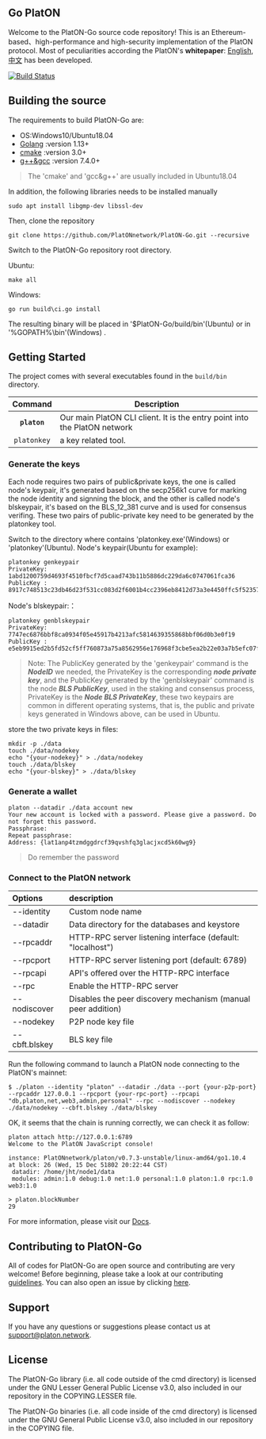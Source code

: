 ## Go PlatON

Welcome to the PlatON-Go source code repository! This is an Ethereum-based、high-performance and high-security implementation of the PlatON protocol.
Most of peculiarities according the PlatON's **whitepaper**: [English](https://www.platon.network/pdf/en/PlatON_A_High-Efficiency_Trustless_Computing_Network_Whitepaper_EN.pdf),[中文](https://www.platon.network/pdf/zh/PlatON_A_High-Efficiency_Trustless_Computing_Network_Whitepaper_ZH.pdf) has been developed.

[![Build Status](https://travis-ci.com/PlatONnetwork/PlatON-Go.svg?branch=feature%2Fbump-version-to-0.7)](https://travis-ci.com/PlatONnetwork/PlatON-Go)

## Building the source
The requirements to build PlatON-Go are:

- OS:Windows10/Ubuntu18.04
- [Golang](https://golang.org/doc/install) :version 1.13+
- [cmake](https://cmake.org/) :version 3.0+
- [g++&gcc](http://gcc.gnu.org/) :version 7.4.0+
> The 'cmake' and 'gcc&g++' are usually included in Ubuntu18.04

In addition, the following libraries needs to be installed manually

```
sudo apt install libgmp-dev libssl-dev
```
Then, clone the repository

```
git clone https://github.com/PlatONnetwork/PlatON-Go.git --recursive
```

Switch to the PlatON-Go repository root directory.

Ubuntu:

```
make all
```

Windows:

```
go run build\ci.go install 
```

The resulting binary will be placed in '$PlatON-Go/build/bin'(Ubuntu) or in '%GOPATH%\bin'(Windows) .

## Getting Started

The project comes with several executables found in the `build/bin` directory.

| Command    | Description |
|:----------:|-------------|
| **`platon`** | Our main PlatON CLI client. It is the entry point into the PlatON network |
| `platonkey`    | a key related tool. |

### Generate the keys

Each node requires two pairs of public&private keys, the one is called node's keypair, it's generated based on the secp256k1 curve for marking the node identity and signning the block, and the other is called node's blskeypair, it's based on the BLS_12_381 curve and is used for consensus verifing. These two pairs of public-private key need to be generated by the platonkey tool.

Switch to the directory where contains 'platonkey.exe'(Windows) or 'platonkey'(Ubuntu).
Node's keypair(Ubuntu for example):

```
platonkey genkeypair
PrivateKey:  1abd1200759d4693f4510fbcf7d5caad743b11b5886dc229da6c0747061fca36
PublicKey :  8917c748513c23db46d23f531cc083d2f6001b4cc2396eb8412d73a3e4450ffc5f5235757abf9873de469498d8cf45f5bb42c215da79d59940e17fcb22dfc127
```
Node's blskeypair:：

```
platonkey genblskeypair
PrivateKey:  7747ec6876bbf8ca0934f05e45917b4213afc5814639355868bbf06d0b3e0f19
PublicKey :  e5eb9915ed2b5fd52cf5ff760873a75a8562956e176968f3cbe5ea2b22e03a7b5efc07fdd5ad66d433b404cb880b560bed6295fa79f8fa649588be02231de2e70a782751dc28dbf516b7bb5d52053b5cdf985d8961a5baafa467e8dda55fe981
```

> Note: The PublicKey generated by the 'genkeypair' command is the ***NodeID*** we needed, the PrivateKey is the corresponding ***node private key***, and the PublicKey generated by the 'genblskeypair' command is the node ***BLS PublicKey***, used in the staking and consensus process, PrivateKey is the ***Node BLS PrivateKey***, these two keypairs are common in different operating systems, that is, the public and private keys generated in Windows above, can be used in Ubuntu.

store the two private keys in files:

```
mkdir -p ./data
touch ./data/nodekey 
echo "{your-nodekey}" > ./data/nodekey
touch ./data/blskey
echo "{your-blskey}" > ./data/blskey
```

### Generate a wallet

```
platon --datadir ./data account new
Your new account is locked with a password. Please give a password. Do not forget this password.
Passphrase:
Repeat passphrase:
Address: {lat1anp4tzmdggdrcf39qvshfq3glacjxcd5k60wg9}
```

> Do remember the password

### Connect to the PlatON network

| Options | description |
| :------------ | :------------ |
| --identity | Custom node name |
| --datadir  | Data directory for the databases and keystore |
| --rpcaddr  | HTTP-RPC server listening interface (default: "localhost") |
| --rpcport  | HTTP-RPC server listening port (default: 6789) |
| --rpcapi   | API's offered over the HTTP-RPC interface |
| --rpc      | Enable the HTTP-RPC server |
| --nodiscover | Disables the peer discovery mechanism (manual peer addition) |
| --nodekey | P2P node key file |
| --cbft.blskey | BLS key file |

Run the following command to launch a PlatON node connecting to the PlatON's mainnet:

```
$ ./platon --identity "platon" --datadir ./data --port {your-p2p-port} --rpcaddr 127.0.0.1 --rpcport {your-rpc-port} --rpcapi "db,platon,net,web3,admin,personal" --rpc --nodiscover --nodekey ./data/nodekey --cbft.blskey ./data/blskey
```

OK, it seems that the chain is running correctly, we can check it as follow:

```
platon attach http://127.0.0.1:6789
Welcome to the PlatON JavaScript console!

instance: PlatONnetwork/platon/v0.7.3-unstable/linux-amd64/go1.10.4
at block: 26 (Wed, 15 Dec 51802 20:22:44 CST)
 datadir: /home/jht/node1/data
 modules: admin:1.0 debug:1.0 net:1.0 personal:1.0 platon:1.0 rpc:1.0 web3:1.0

> platon.blockNumber
29
```

For more information, please visit our [Docs](https://platonnetwork.github.io/Docs/#/en-us/basics/[English]-Getting-Started).

## Contributing to PlatON-Go

All of codes for PlatON-Go are open source and contributing are very welcome! Before beginning, please take a look at our contributing [guidelines](https://github.com/PlatONnetwork/PlatON-Go/blob/master/.github/CONTRIBUTING.md). You can also open an issue by clicking [here](https://github.com/PlatONnetwork/PlatON-Go/issues/new).

## Support
If you have any questions or suggestions please contact us at support@platon.network.

## License
The PlatON-Go library (i.e. all code outside of the cmd directory) is licensed under the GNU Lesser General Public License v3.0, also included in our repository in the COPYING.LESSER file.

The PlatON-Go binaries (i.e. all code inside of the cmd directory) is licensed under the GNU General Public License v3.0, also included in our repository in the COPYING file.


